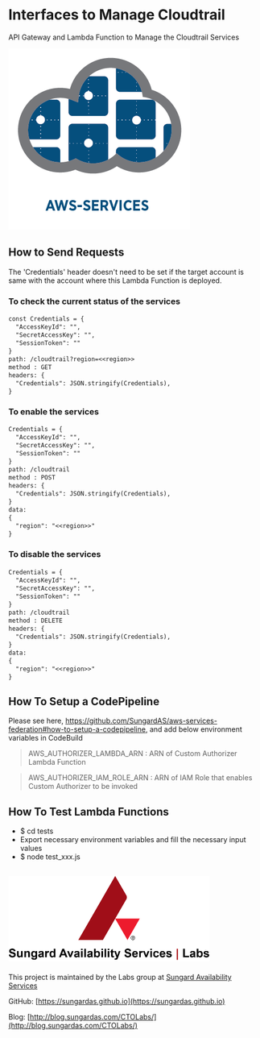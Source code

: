 

# Interfaces to Manage Cloudtrail

API Gateway and Lambda Function to Manage the Cloudtrail Services

![aws-services][aws-services-image]

## How to Send Requests

The 'Credentials' header doesn't need to be set if the target account is same with the account where this Lambda Function is deployed.

### To check the current status of the services
```
const Credentials = {
  "AccessKeyId": "",
  "SecretAccessKey": "",
  "SessionToken": ""
}
path: /cloudtrail?region=<<region>>
method : GET
headers: {
  "Credentials": JSON.stringify(Credentials),
}
```
### To enable the services
```
Credentials = {
  "AccessKeyId": "",
  "SecretAccessKey": "",
  "SessionToken": ""
}
path: /cloudtrail
method : POST
headers: {
  "Credentials": JSON.stringify(Credentials),
}
data:
{
  "region": "<<region>>"
}
```
### To disable the services
```
Credentials = {
  "AccessKeyId": "",
  "SecretAccessKey": "",
  "SessionToken": ""
}
path: /cloudtrail
method : DELETE
headers: {
  "Credentials": JSON.stringify(Credentials),
}
data:
{
  "region": "<<region>>"
}
```

## How To Setup a CodePipeline

Please see here, https://github.com/SungardAS/aws-services-federation#how-to-setup-a-codepipeline, and add below environment variables in CodeBuild

  > AWS_AUTHORIZER_LAMBDA_ARN : ARN of Custom Authorizer Lambda Function

  > AWS_AUTHORIZER_IAM_ROLE_ARN : ARN of IAM Role that enables Custom Authorizer to be invoked

## How To Test Lambda Functions

- $ cd tests
- Export necessary environment variables and fill the necessary input values
- $ node test_xxx.js

## [![Sungard Availability Services | Labs][labs-logo]][labs-github-url]

This project is maintained by the Labs group at [Sungard Availability
Services](http://sungardas.com)

GitHub: [https://sungardas.github.io](https://sungardas.github.io)

Blog:
[http://blog.sungardas.com/CTOLabs/](http://blog.sungardas.com/CTOLabs/)

[labs-github-url]: https://sungardas.github.io
[labs-logo]: https://raw.githubusercontent.com/SungardAS/repo-assets/master/images/logos/sungardas-labs-logo-small.png
[aws-services-image]: ./docs/images/logo.png?raw=true
